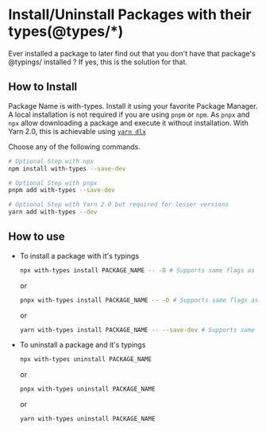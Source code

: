 # Install/Uninstall Packages with their types(@types/*)

Ever installed a package to later find out that you don't have that package's @typings/ installed ? If yes, this is the solution for that.

## How to Install
Package Name is with-types. Install it using your favorite Package Manager. 
A local installation is not required if you are using `pnpm` or `npm`. As `pnpx` and `npx` allow downloading a package and execute it without installation.
With Yarn 2.0, this is achievable using [`yarn dlx`](https://yarnpkg.com/cli/dlx)

Choose any of the following commands.

```bash
# Optional Step with npx
npm install with-types --save-dev

```
```bash
# Optional Step with pnpx
pnpm add with-types --save-dev
```

``` bash
# Optional Step with Yarn 2.0 but required for lesser versions
yarn add with-types --dev
```

## How to use

- To install a package with it's typings

    ```bash
    npx with-types install PACKAGE_NAME -- -D # Supports same flags as npm
    ```
    
    or

    ```bash
    pnpx with-types install PACKAGE_NAME -- -D # Supports same flags as pnpm
    ```

    or

    ```bash
    yarn with-types install PACKAGE_NAME -- --save-dev # Supports same flags as yarn. It assumes that package is installed locally.
    ```

- To uninstall a package and it's typings

    ```bash
    npx with-types uninstall PACKAGE_NAME
    ```

    or

    ```bash
    pnpx with-types uninstall PACKAGE_NAME
    ```
    
    or

    ```
    yarn with-types uninstall PACKAGE_NAME
    ```